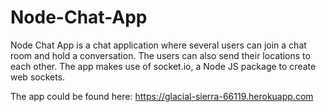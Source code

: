 # Node-Chat-App

Node Chat App is a chat application where several users can join a chat room and hold a conversation. The users can also send their locations to each other. 
The app makes use of socket.io, a Node JS package to create web sockets.

The app could be found here: 
https://glacial-sierra-66119.herokuapp.com
